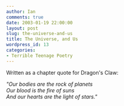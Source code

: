 ```yaml
---
author: Ian
comments: true
date: 2003-01-19 22:00:00
layout: post
slug: the-universe-and-us
title: The Universe, and Us
wordpress_id: 13
categories:
- Terrible Teenage Poetry
---
```


Written as a chapter quote for Dragon's Claw:

*"Our bodies are the rock of planets<br/>
Our blood is the fire of suns<br/>
And our hearts are the light of stars."*
